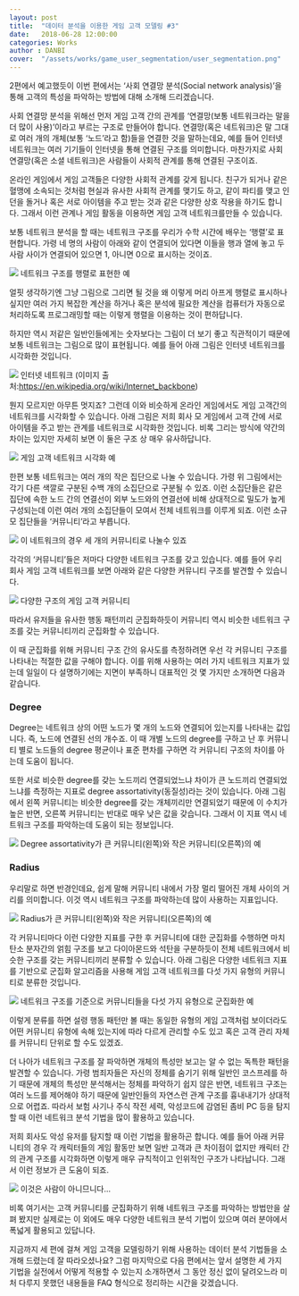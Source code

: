 ```yaml
---
layout: post
title:  "데이터 분석을 이용한 게임 고객 모델링 #3"
date:   2018-06-28 12:00:00
categories: Works
author : DANBI
cover:  "/assets/works/game_user_segmentation/user_segmentation.png"
---
```


2편에서 예고했듯이 이번 편에서는 ‘사회 연결망 분석(Social network analysis)’을 통해 고객의 특성을 파악하는 방법에 대해 소개해 드리겠습니다.

사회 연결망 분석을 위해선 먼저 게임 고객 간의 관계를 ‘연결망(보통 네트워크라는 말을 더 많이 사용)’이라고 부르는 구조로 만들어야 합니다. 연결망(혹은 네트워크)은 말 그대로 여러 개의 개체(보통 ‘노드’라고 함)들을 연결한 것을 말하는데요, 예를 들어 인터넷 네트워크는 여러 기기들이 인터넷을 통해 연결된 구조를 의미합니다. 마찬가지로 사회 연결망(혹은 소셜 네트워크)은 사람들이 사회적 관계를 통해 연결된 구조이죠.

온라인 게임에서 게임 고객들은 다양한 사회적 관계를 갖게 됩니다. 친구가 되거나 같은 혈맹에 소속되는 것처럼 현실과 유사한 사회적 관계를 맺기도 하고, 같이 파티를 맺고 인던을 돌거나 혹은 서로 아이템을 주고 받는 것과 같은 다양한 상호 작용을 하기도 합니다. 그래서 이런 관계나 게임 활동을 이용하면 게임 고객 네트워크를만들 수 있습니다.

보통 네트워크 분석을 할 때는 네트워크 구조를 우리가 수학 시간에 배우는 ‘행렬’로 표현합니다. 가령 네 명의 사람이 아래와 같이 연결되어 있다면 이들을 행과 열에 놓고 두 사람 사이가 연결되어 있으면 1, 아니면 0으로 표시하는 것이죠.

![](/assets/works/game_user_segmentation/image_3_1.png)
네트워크 구조를 행렬로 표현한 예

얼핏 생각하기엔 그냥 그림으로 그리면 될 것을 왜 이렇게 머리 아프게 행렬로 표시하나 싶지만 여러 가지 복잡한 계산을 하거나 혹은 분석에 필요한 계산을 컴퓨터가 자동으로 처리하도록 프로그래밍할 때는 이렇게 행렬을 이용하는 것이 편하답니다.

하지만 역시 저같은 일반인들에게는 숫자보다는 그림이 더 보기 좋고 직관적이기 때문에 보통 네트워크는 그림으로 많이 표현됩니다. 예를 들어 아래 그림은 인터넷 네트워크를 시각화한 것입니다.

![](/assets/works/game_user_segmentation/image_3_2.png)
인터넷 네트워크 (이미지 출처:https://en.wikipedia.org/wiki/Internet_backbone)

뭔지 모르지만 아무튼 멋지죠? 그런데 이와 비슷하게 온라인 게임에서도 게임 고객간의 네트워크를 시각화할 수 있습니다. 아래 그림은 저희 회사 모 게임에서 고객 간에 서로 아이템을 주고 받는 관계를 네트워크로 시각화한 것입니다. 비록 그리는 방식에 약간의 차이는 있지만 자세히 보면 이 둘은 구조 상 매우 유사하답니다.

![](/assets/works/game_user_segmentation/image_3_3.png)
게임 고객 네트워크 시각화 예

한편 보통 네트워크는 여러 개의 작은 집단으로 나눌 수 있습니다. 가령 위 그림에서는 각기 다른 색깔로 구분된 수백 개의 소집단으로 구분될 수 있죠. 이런 소집단들은 같은 집단에 속한 노드 간의 연결선이 외부 노드와의 연결선에 비해 상대적으로 밀도가 높게 구성되는데 이런 여러 개의 소집단들이 모여서 전체 네트워크를 이루게 되죠. 이런 소규모 집단들을 ‘커뮤니티’라고 부릅니다.

![](/assets/study/game_user_segmentation/image_3_4.png)
이 네트워크의 경우 세 개의 커뮤니티로 나눌수 있죠

각각의 ‘커뮤니티’들은 저마다 다양한 네트워크 구조를 갖고 있습니다. 예를 들어 우리 회사 게임 고객 네트워크를 보면 아래와 같은 다양한 커뮤니티 구조를 발견할 수 있습니다.

![](/assets/works/game_user_segmentation/image_3_5.png)
다양한 구조의 게임 고객 커뮤니티

따라서 유저들을 유사한 행동 패턴끼리 군집화하듯이 커뮤니티 역시 비슷한 네트워크 구조를 갖는 커뮤니티끼리 군집화할 수 있습니다.

이 때 군집화를 위해 커뮤니티 구조 간의 유사도를 측정하려면 우선 각 커뮤니티 구조를 나타내는 적절한 값을 구해야 합니다. 이를 위해 사용하는 여러 가지 네트워크 지표가 있는데 일일이 다 설명하기에는 지면이 부족하니 대표적인 것 몇 가지만 소개하면 다음과 같습니다.

### **Degree**

Degree는 네트워크 상의 어떤 노드가 몇 개의 노드와 연결되어 있는지를 나타내는 값입니다. 즉, 노드에 연결된 선의 개수죠. 이 때 개별 노드의 degree를 구하고 난 후 커뮤니티 별로 노드들의 degree 평균이나 표준 편차를 구하면 각 커뮤니티 구조의 차이를 아는데 도움이 됩니다.

또한 서로 비슷한 degree를 갖는 노드끼리 연결되었느냐 차이가 큰 노드끼리 연결되었느냐를 측정하는 지표로 degree assortativity(동질성)라는 것이 있습니다. 아래 그림에서 왼쪽 커뮤니티는 비슷한 degree를 갖는 개체끼리만 연결되었기 때문에 이 수치가 높은 반면, 오른쪽 커뮤니티는 반대로 매우 낮은 값을 갖습니다. 그래서 이 지표 역시 네트워크 구조를 파악하는데 도움이 되는 정보입니다.

![](/assets/works/game_user_segmentation/image_3_6.png)
Degree assortativity가 큰 커뮤니티(왼쪽)와 작은 커뮤니티(오른쪽)의 예

### **Radius**

우리말로 하면 반경인데요, 쉽게 말해 커뮤니티 내에서 가장 멀리 떨어진 개체 사이의 거리를 의미합니다. 이것 역시 네트워크 구조를 파악하는데 많이 사용하는 지표입니다.

![](/assets/works/game_user_segmentation/image_3_7.png)
Radius가 큰 커뮤니티(왼쪽)와 작은 커뮤니티(오른쪽)의 예

각 커뮤니티마다 이런 다양한 지표를 구한 후 커뮤니티에 대한 군집화를 수행하면 마치 탄소 분자간의 얽힘 구조를 보고 다이아몬드와 석탄을 구분하듯이 전체 네트워크에서 비슷한 구조를 갖는 커뮤니티끼리 분류할 수 있습니다. 아래 그림은 다양한 네트워크 지표를 기반으로 군집화 알고리즘을 사용해 게임 고객 네트워크를 다섯 가지 유형의 커뮤니티로 분류한 것입니다.

![](/assets/works/game_user_segmentation/image_3_8.png)
네트워크 구조를 기준으로 커뮤니티들을 다섯 가지 유형으로 군집화한 예

이렇게 분류를 하면 설령 행동 패턴만 볼 때는 동일한 유형의 게임 고객처럼 보이더라도 어떤 커뮤니티 유형에 속해 있는지에 따라 다르게 관리할 수도 있고 혹은 고객 관리 자체를 커뮤니티 단위로 할 수도 있겠죠.

더 나아가 네트워크 구조를 잘 파악하면 개체의 특성만 보고는 알 수 없는 독특한 패턴을 발견할 수 있습니다. 가령 범죄자들은 자신의 정체를 숨기기 위해 일반인 코스프레를 하기 때문에 개체의 특성만 분석해서는 정체를 파악하기 쉽지 않은 반면, 네트워크 구조는 여러 노드를 제어해야 하기 때문에 일반인들의 자연스런 관계 구조를 흉내내기가 상대적으로 어렵죠. 따라서 보험 사기나 주식 작전 세력, 악성코드에 감염된 좀비 PC 등을 탐지할 때 이런 네트워크 분석 기법을 많이 활용하고 있습니다.

저희 회사도 악성 유저를 탐지할 때 이런 기법을 활용하곤 합니다. 예를 들어 아래 커뮤니티의 경우 각 캐릭터들의 게임 활동만 보면 일반 고객과 큰 차이점이 없지만 캐릭터 간의 관계 구조를 시각화하면 이렇게 매우 규칙적이고 인위적인 구조가 나타납니다. 그래서 이런 정보가 큰 도움이 되죠.

![](/assets/works/game_user_segmentation/image_3_9.png)
이것은 사람이 아니므니다...

비록 여기서는 고객 커뮤니티를 군집화하기 위해 네트워크 구조를 파악하는 방법만을 살펴 봤지만 실제로는 이 외에도 매우 다양한 네트워크 분석 기법이 있으며 여러 분야에서 폭넓게 활용되고 있답니다.

지금까지 세 편에 걸쳐 게임 고객을 모델링하기 위해 사용하는 데이터 분석 기법들을 소개해 드렸는데 잘 따라오셨나요? 그럼 마지막으로 다음 편에서는 앞서 설명한 세 가지 기법을 실전에서 어떻게 적용할 수 있는지 소개하면서 그 동안 정신 없이 달려오느라 미처 다루지 못했던 내용들을 FAQ 형식으로 정리하는 시간을 갖겠습니다.